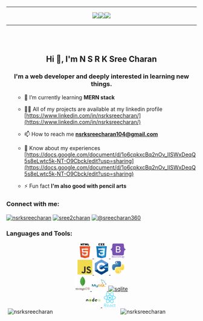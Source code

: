 <hr/>
<p align="center"><img src="https://ik.imagekit.io/otrrchrtq/Untitled_design_vTLfNJPUt.gif?ik-sdk-version=javascript-1.4.3&updatedAt=1662181789221" width="20%"/><img  src="https://ik.imagekit.io/otrrchrtq/N_S_R_K_Sree_charan__2__0PtBH38d1.gif?ik-sdk-version=javascript-1.4.3&updatedAt=1662181558808" width="60%"/><img src="https://ik.imagekit.io/otrrchrtq/Untitled_design_vTLfNJPUt.gif?ik-sdk-version=javascript-1.4.3&updatedAt=1662181789221"  width="20%"/></p>
<hr/>
<br/>
<br/>
<h2 align="center">Hi 👋, I'm N S R K Sree Charan</h2>
<h3 align="center">I'm a web developer and deeply interested in learning new things.</h3>


<ul>

- 🌱 I’m currently learning **MERN stack**

- 👨‍💻 All of my projects are available at my linkedin profile [https://www.linkedin.com/in/nsrksreecharan/](https://www.linkedin.com/in/nsrksreecharan/)

- 📫 How to reach me **nsrksreecharan104@gmail.com**

- 📄 Know about my experiences [https://docs.google.com/document/d/1o6cpkxcBq2nOv_lISWxDeqQ5s8eLwtc5k-NT-O9Cbck/edit?usp=sharing](https://docs.google.com/document/d/1o6cpkxcBq2nOv_lISWxDeqQ5s8eLwtc5k-NT-O9Cbck/edit?usp=sharing)

- ⚡ Fun fact **I'm also good with pencil arts**
</ul>
<h3 align="left">Connect with me:</h3>
<p align="left">
<a href="https://linkedin.com/in/nsrksreecharan" target="blank"><img align="center" src="https://raw.githubusercontent.com/rahuldkjain/github-profile-readme-generator/master/src/images/icons/Social/linked-in-alt.svg" alt="nsrksreecharan" height="30" width="40" /></a>
<a href="https://www.codechef.com/users/sree2charan" target="blank"><img align="center" src="https://cdn.jsdelivr.net/npm/simple-icons@3.1.0/icons/codechef.svg" alt="sree2charan" height="30" width="40" /></a>
<a href="https://www.hackerearth.com/@sreecharan360" target="blank"><img align="center" src="https://raw.githubusercontent.com/rahuldkjain/github-profile-readme-generator/master/src/images/icons/Social/hackerearth.svg" alt="@sreecharan360" height="30" width="40" /></a>
</p>

<h3 align="left">Languages and Tools:</h3>
<div align="center"> 
  <div > <a href="https://www.w3.org/html/" target="_blank" rel="noreferrer"> <img src="https://raw.githubusercontent.com/devicons/devicon/master/icons/html5/html5-original-wordmark.svg" alt="html5" width="40" height="40"/> </a>
  <a href="https://www.w3schools.com/css/" target="_blank" rel="noreferrer"> <img src="https://raw.githubusercontent.com/devicons/devicon/master/icons/css3/css3-original-wordmark.svg" alt="css3" width="40" height="40"/> </a>
 <a href="https://getbootstrap.com" target="_blank" rel="noreferrer"> <img src="https://raw.githubusercontent.com/devicons/devicon/master/icons/bootstrap/bootstrap-plain-wordmark.svg" alt="bootstrap" width="40" height="40"/> </a>
    </div>
 
  <div ><a href="https://developer.mozilla.org/en-US/docs/Web/JavaScript" target="_blank" rel="noreferrer"> <img src="https://raw.githubusercontent.com/devicons/devicon/master/icons/javascript/javascript-original.svg" alt="javascript" width="40" height="40"/> </a>
<a href="https://www.w3schools.com/cpp/" target="_blank" rel="noreferrer"> <img src="https://raw.githubusercontent.com/devicons/devicon/master/icons/cplusplus/cplusplus-original.svg" alt="cplusplus" width="40" height="40"/> </a>
 <a href="https://www.python.org" target="_blank" rel="noreferrer"> <img src="https://raw.githubusercontent.com/devicons/devicon/master/icons/python/python-original.svg" alt="python" width="40" height="40"/> </a> </div>

<div ><a href="https://www.mongodb.com/" target="_blank" rel="noreferrer"> <img src="https://raw.githubusercontent.com/devicons/devicon/master/icons/mongodb/mongodb-original-wordmark.svg" alt="mongodb" width="40" height="40"/> </a>
<a href="https://www.mysql.com/" target="_blank" rel="noreferrer"> <img src="https://raw.githubusercontent.com/devicons/devicon/master/icons/mysql/mysql-original-wordmark.svg" alt="mysql" width="40" height="40"/> </a>
  <a href="https://www.sqlite.org/" target="_blank" rel="noreferrer"> <img src="https://www.vectorlogo.zone/logos/sqlite/sqlite-icon.svg" alt="sqlite" width="40" height="40"/> </a>  </div>
</div>
 
<div align="center"><a href="https://nodejs.org" target="_blank" rel="noreferrer"> <img src="https://raw.githubusercontent.com/devicons/devicon/master/icons/nodejs/nodejs-original-wordmark.svg" alt="nodejs" width="40" height="40"/> </a><a href="https://reactjs.org/" target="_blank" rel="noreferrer"> <img src="https://raw.githubusercontent.com/devicons/devicon/master/icons/react/react-original-wordmark.svg" alt="react" width="40" height="40"/> </a> </div>


<div align="left">&nbsp;<img  width="40%" src="https://github-readme-stats.vercel.app/api?username=nsrksreecharan&show_icons=true&locale=en" alt="nsrksreecharan" /><img align="right" src="https://github-readme-stats.vercel.app/api/top-langs?username=nsrksreecharan&show_icons=true&locale=en&layout=compact" alt="nsrksreecharan" width="40%" height="160px" /></div>
